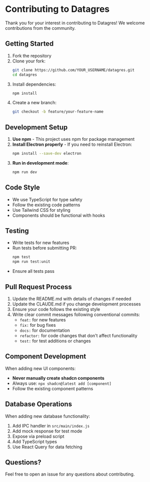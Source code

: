 # Contributing to Datagres

Thank you for your interest in contributing to Datagres! We welcome contributions from the community.

## Getting Started

1. Fork the repository
2. Clone your fork:
   ```bash
   git clone https://github.com/YOUR_USERNAME/datagres.git
   cd datagres
   ```
3. Install dependencies:
   ```bash
   npm install
   ```
4. Create a new branch:
   ```bash
   git checkout -b feature/your-feature-name
   ```

## Development Setup

1. **Use npm** - This project uses npm for package management
2. **Install Electron properly** - If you need to reinstall Electron:
   ```bash
   npm install --save-dev electron
   ```
3. **Run in development mode**:
   ```bash
   npm run dev
   ```

## Code Style

- We use TypeScript for type safety
- Follow the existing code patterns
- Use Tailwind CSS for styling
- Components should be functional with hooks

## Testing

- Write tests for new features
- Run tests before submitting PR:
  ```bash
  npm test
  npm run test:unit
  ```
- Ensure all tests pass

## Pull Request Process

1. Update the README.md with details of changes if needed
2. Update the CLAUDE.md if you change development processes
3. Ensure your code follows the existing style
4. Write clear commit messages following conventional commits:
   - `feat:` for new features
   - `fix:` for bug fixes
   - `docs:` for documentation
   - `refactor:` for code changes that don't affect functionality
   - `test:` for test additions or changes

## Component Development

When adding new UI components:
- **Never manually create shadcn components**
- Always use: `npx shadcn@latest add [component]`
- Follow the existing component patterns

## Database Operations

When adding new database functionality:
1. Add IPC handler in `src/main/index.js`
2. Add mock response for test mode
3. Expose via preload script
4. Add TypeScript types
5. Use React Query for data fetching

## Questions?

Feel free to open an issue for any questions about contributing.
